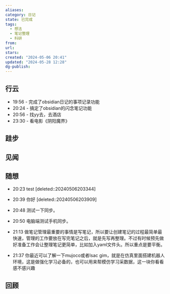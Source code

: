 ```yaml
---
aliases: 
category: 日记
state: 已完成
tags:
  - 想法
  - 笔记整理
  - 科研
from: 
url: 
stars: 
created: "2024-05-06 20:41"
updated: "2024-05-28 12:28"
dg-publish: 
---
```

## 行云
- 19:56 - 完成了obsidian日记的事项记录功能
- 20:24 - 搞定了obsidian的闪念笔记功能
- 20:56 - 找yy去，去酒店
- 23:30 - 看电影《阴阳魔界》
## 跬步

## 见闻

## 随想
- 20:23 test 
	[deleted::20240506203344]
- 20:39 你好 
	[deleted::20240506203909]
- 20:48 测试一下同步。 
- 20:50 电脑端测试手机同步。 
- 21:13 
	做笔记管理最重要的事情是写笔记，所以要让创建笔记的过程最简单最快速，管理的工作要放在写完笔记之后，就是先写再整理。不过有时候预先做好准备工作会让整理笔记更简单，比如加入yaml文件头。所以重点是要平衡。
 
- 21:37 
	你最近可以了解一下mujoco或者Isac gim，就是在仿真里面搭建机器人环境，这是做强化学习必备的，也可以用来帮模仿学习采数据，这一块你看看感不感兴趣
  

## 回顾
